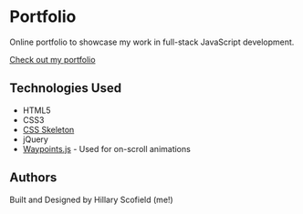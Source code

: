 # Portfolio
Online portfolio to showcase my work in full-stack JavaScript development.

[Check out my portfolio](https://hillary-joyce.github.io/personal-portfolio/)

## Technologies Used
* HTML5
* CSS3
* [CSS Skeleton](http://getskeleton.com/)
* jQuery
* [Waypoints.js](http://imakewebthings.com/waypoints/) - Used for on-scroll animations

## Authors
Built and Designed by Hillary Scofield (me!)

